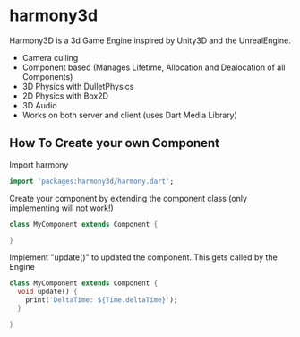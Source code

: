 harmony3d
=========

Harmony3D is a 3d Game Engine inspired by Unity3D and the UnrealEngine.
* Camera culling
* Component based (Manages Lifetime, Allocation and Dealocation of all Components)
* 3D Physics with DulletPhysics
* 2D Physics with Box2D
* 3D Audio
* Works on both server and client (uses Dart Media Library)



## How To Create your own Component

Import harmony
```Dart
import 'packages:harmony3d/harmony.dart';
```

Create your component by extending the component class (only implementing will not work!)
```Dart
class MyComponent extends Component {

}
```

Implement "update()" to updated the component. This gets called by the Engine
```Dart
class MyComponent extends Component {
  void update() {
    print('DeltaTime: ${Time.deltaTime}');
  }

}
```
